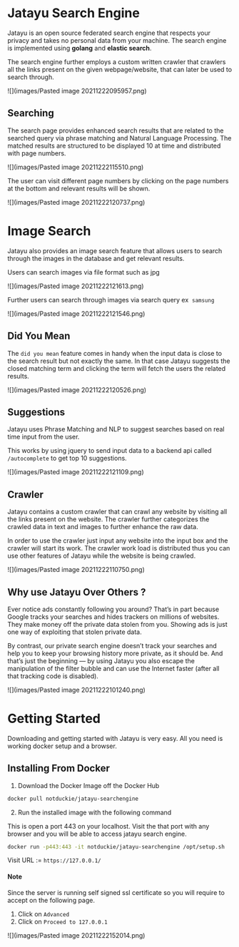 # Jatayu Search Engine

  

  

 Jatayu is an open source federated search engine that respects your privacy and takes no personal data from your machine. The search engine is implemented using <b>golang</b> and <b>elastic search</b>.

  

  

 The search engine further employs a custom written crawler that crawlers all the links present on the given webpage/website, that can later be used to search through.

  

 ![](images/Pasted image 20211222095957.png)

  

  

## Searching

  

The search page provides enhanced search results that are related to the searched query via phrase matching and Natural Language Processing. The matched results are structured to be displayed 10 at time and distributed with page numbers.

  
  

![](images/Pasted image 20211222115510.png)

  
  

The user can visit different page numbers by clicking on the page numbers at the bottom and relevant results will be shown.

  

![](images/Pasted image 20211222120737.png)

  

# Image Search

Jatayu also provides an image search feature that allows users to search through the images in the database and get relevant results.

  

Users can search images via file format such as jpg

  

![](images/Pasted image 20211222121613.png)

  

Further users can search through images via search query ex  `samsung`

![](images/Pasted image 20211222121546.png)

  
  
  
  

## Did You Mean

The `did you mean` feature comes in handy when the input data is close to the search result but not exactly the same. In that case Jatayu suggests the closed matching term and clicking the term will fetch the users the related results.

  

![](images/Pasted image 20211222120526.png)

  

## Suggestions

Jatayu uses Phrase Matching and NLP to suggest searches based on real time input from the user.

  

This works by using jquery to send input data to a backend api called `/autocomplete` to get top 10 suggestions.

  

![](images/Pasted image 20211222121109.png)

  
  

## Crawler

  

Jatayu contains a custom crawler that can crawl any website by visiting all the links present on the website. The crawler further categorizes the crawled data in text and images to further enhance the raw data.

  

In order to use the crawler just input any website into the input box and the crawler will start its work. The crawler work load is distributed thus you can use other features of Jatayu while the website is being crawled.

  

  

![](images/Pasted image 20211222110750.png)

  

  

## Why use Jatayu Over Others ?

  

  

Ever notice ads constantly following you around? That’s in part because Google tracks your searches and hides trackers on millions of websites. They make money off the private data stolen from you. Showing ads is just one way of exploiting that stolen private data.

  

  

By contrast, our private search engine doesn’t track your searches and  help you to keep your browsing history more private, as it should be. And that’s just the beginning — by using Jatayu you also escape the manipulation of the filter bubble and can use the Internet faster (after all that tracking code is disabled).

  

  

![](images/Pasted image 20211222101240.png)

  

  

# Getting Started

Downloading and getting started with Jatayu is very easy. All you need is working docker setup and a browser.
  

## Installing From Docker

1. Download the Docker Image off the Docker Hub

```bash
docker pull notduckie/jatayu-searchengine
```

2. Run the installed image with the following command

This is open a port 443 on your localhost. Visit the that  port with any browser and you will be able to access jatayu search engine.

```bash
docker run -p443:443 -it notduckie/jatayu-searchengine /opt/setup.sh
```

Visit URL := `https://127.0.0.1/`

#### Note
Since the server is running self signed ssl certificate so you will require to accept on the following page.

1. Click on `Advanced`
2. Click on `Proceed to 127.0.0.1`

![](images/Pasted image 20211222152014.png)
